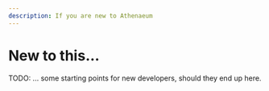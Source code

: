 ```yaml
---
description: If you are new to Athenaeum
---
```


# New to this...

TODO: ... some starting points for new developers, should they end up here.
